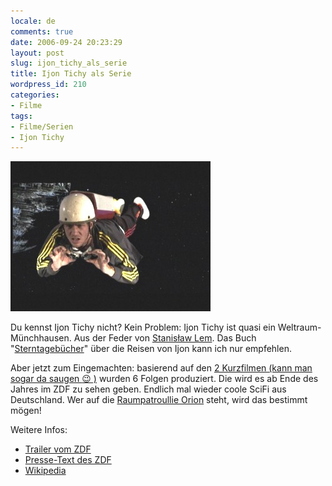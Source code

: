 ```yaml
---
locale: de
comments: true
date: 2006-09-24 20:23:29
layout: post
slug: ijon_tichy_als_serie
title: Ijon Tichy als Serie
wordpress_id: 210
categories:
- Filme
tags:
- Filme/Serien
- Ijon Tichy
---
```


![](/images/2006-09-24-ijon_tichy_als_serie/vader2.jpg)


Du kennst Ijon Tichy nicht? Kein Problem: Ijon Tichy ist quasi ein
Weltraum-Münchhausen. Aus der Feder von [Stanisław Lem](http://de.wikipedia.org/wiki/Stanislaw_Lem).
Das Buch "[Sterntagebücher](http://www.amazon.de/gp/product/3518369598?ie=UTF8&tag=wannawork-21&linkCode=as2&camp=1638&creative=6742&creativeASIN=3518369598)"
über die Reisen von Ijon kann ich nur empfehlen.

Aber jetzt zum Eingemachten: basierend auf den [2 Kurzfilmen (kann man sogar da saugen :wink: )](http://www.bildwerke-berlin.de/index.html)
wurden 6 Folgen produziert. Die wird es ab Ende des Jahres im ZDF zu sehen geben. 
Endlich mal wieder coole SciFi aus Deutschland. Wer auf die 
[Raumpatroullie Orion](http://de.wikipedia.org/wiki/Raumpatrouille) steht, 
wird das bestimmt mögen!

Weitere Infos:

  * [Trailer vom ZDF](http://www.zdf.de/ZDFmediathek/inhalt/29/0,4070,3936957-5,00.html)
  * [Presse-Text des ZDF](http://www.zdf.de/ZDFde/inhalt/23/0,1872,3893559,00.html)
  * [Wikipedia](http://de.wikipedia.org/wiki/Ijon_Tichy:_Raumpilot)
